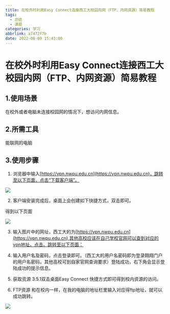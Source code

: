 ```yaml
---
title: 在校外时利用Easy Connect连接西工大校园内网（FTP、内网资源）简易教程
tags:
  - 总结
  - 课题
categories: 学习
abbrlink: a7472f7b
date: 2022-06-09 15:43:00
---
```


# 在校外时利用Easy Connect连接西工大校园内网（FTP、内网资源）简易教程

## 1.使用场景

在校外或者电脑未连接校园网的情况下，想访问内网信息。

## 2.所需工具

能联网的电脑

## 3.使用步骤

1. 浏览器中输入[https://vpn.nwpu.edu.cn](https://vpn.nwpu.edu.cn)，跳转至以下页面，点击“下载客户端”。




![](https://cdn.jsdelivr.net/gh/swimminghao/picture@main/img/2022/06/09/nVzVnt.png)

2. 客户端安装完成后，桌面上会创建如下快捷方式，双击即可。

得到以下页面

![](https://cdn.jsdelivr.net/gh/swimminghao/picture@main/img/2022/06/09/8VrU6M.png)

3. 输入图片中的网址，西工大的为[https://vpn.nwpu.edu.cn](https://vpn.nwpu.edu.cn),其他高校应该在自己学校官网可以查到对应的vpn地址。点击。跳转至以下页面：

4. 输入用户名及密码，点击登录即可。（西工大的用户名密码即为登录翱翔门户的用户名密码，其他高校可到自家官网查询要求）登陆成功，右下角会显示登陆成功的提示信息。

5. 获取资源
   3.5.1双击桌面Easy Connect 快捷方式即可得到校内资源的访问。

6. FTP资源
   和在校内一样，在我的电脑的地址栏里输入对应得ftp地址，就可以成功跳转。

![](https://cdn.jsdelivr.net/gh/swimminghao/picture@main/img/2022/06/09/YFVGLA.png)